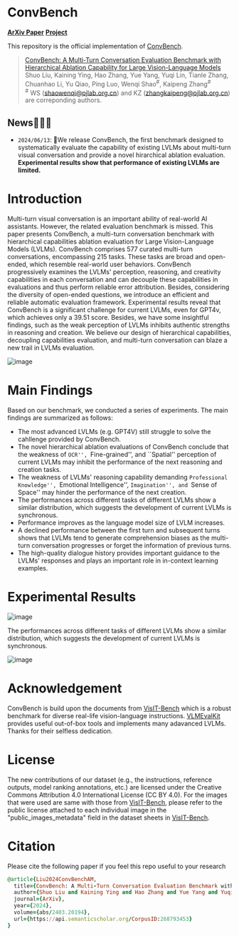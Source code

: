 # ConvBench
<p align="left">
  <a href="https://arxiv.org/abs/2403.20194"><b>ArXiv Paper</b></a> 
  <a href="https://shirlyliu64.github.io/ConvBench/"><b>Project</b></a> 
</p>


This repository is the official implementation of [ConvBench](https://arxiv.org/abs/2403.20194).

> [ConvBench: A Multi-Turn Conversation Evaluation Benchmark with Hierarchical Ablation Capability for Large Vision-Language Models](https://arxiv.org/abs/2403.20194)  
> Shuo Liu, Kaining Ying, Hao Zhang, Yue Yang, Yuqi Lin, Tianle Zhang, Chuanhao Li, Yu Qiao, Ping Luo, Wenqi Shao<sup>\#</sup>, Kaipeng Zhang<sup>\#</sup>  
> <sup>\#</sup> WS (shaowenqi@pjlab.org.cn) and KZ (zhangkaipeng@pjlab.org.cn) are correponding authors. 

## News🚀🚀🚀
- `2024/06/13`: 🚀We release ConvBench, the first benchmark designed to systematically evaluate the capability of existing LVLMs about multi-turn visual conversation and provide a novel hirarchical ablation evaluation.
**Experimental results show that performance of existing LVLMs are limited.**
  
# Introduction
Multi-turn visual conversation is an important ability of real-world AI assistants. However,  the related evaluation benchmark is missed. This paper presents ConvBench, a multi-turn conversation benchmark with hierarchical capabilities ablation evaluation for Large Vision-Language Models (LVLMs). ConvBench comprises 577 curated multi-turn conversations, encompassing 215 tasks. These tasks are broad and open-ended, which resemble real-world user behaviors. ConvBench progressively examines the LVLMs' perception, reasoning, and creativity capabilities in each conversation and can decouple these capabilities in evaluations and thus perform reliable error attribution. Besides, considering the diversity of open-ended questions, we introduce an efficient and reliable automatic evaluation framework. Experimental results reveal that ConvBench is a significant challenge for current LVLMs, even for GPT4v, which achieves only a 39.51 score. Besides, we have some insightful findings, such as the weak perception of LVLMs inhibits authentic strengths in reasoning and creation. We believe our design of hierarchical capabilities, decoupling capabilities evaluation, and multi-turn conversation can blaze a new trail in LVLMs evaluation.

![image](https://github.com/shirlyliu64/ConvBench/blob/main/assets/convbench_detail.png)

# Main Findings
Based on our benchmark, we conducted a series of experiments. The main findings are summarized as follows:

* The most advanced LVLMs (e.g. GPT4V) still struggle to solve the cahllenge provided by ConvBench.
* The novel hierarchical ablation evaluations of ConvBench conclude that the weakness of ``OCR'', ``Fine-grained'', and ``Spatial'' perception of current LVLMs may inhibit the performance of the next reasoning and creation tasks.
* The weakness of LVLMs' reasoning capability demanding ``Professional Knowledge'', ``Emotional Intelligence'', ``Imagination'', and ``Sense of Space'' may hinder the performance of the next creation.
* The performances across different tasks of different LVLMs show a similar distribution, which suggests the development of current LVLMs is synchronous.
* Performance improves as the language model size of LVLM increases.
* A declined performance between the first turn and subsequent turns shows that LVLMs tend to generate comprehension biases as the multi-turn conversation progresses or forget the information of previous turns.
* The high-quality dialogue history provides important guidance to the LVLMs' responses and plays an important role in in-context learning examples.

# Experimental Results
![image](https://github.com/shirlyliu64/ConvBench/blob/main/assets/leaderboard.png)

The performances across different tasks of different LVLMs show a similar distribution, which suggests the development of current LVLMs is synchronous.

![image](https://github.com/shirlyliu64/ConvBench/blob/main/assets/task_evalutation.png)



# Acknowledgement
ConvBench is build upon the documents from [VisIT-Bench](https://github.com/mlfoundations/VisIT-Bench/tree/main) which is a robust benchmark for diverse real-life vision-language instructions. [VLMEvalKit](https://github.com/open-compass/VLMEvalKit) provides useful out-of-box tools and implements many adavanced LVLMs. Thanks for their selfless dedication.

# License
The new contributions of our dataset (e.g., the instructions, reference outputs, model ranking annotations, etc.) are licensed under the Creative Commons Attribution 4.0 International License (CC BY 4.0). For the images that were used are same with those from [VisIT-Bench](https://github.com/mlfoundations/VisIT-Bench/tree/main), please refer to the public license attached to each individual image in the "public_images_metadata" field in the dataset sheets in [VisIT-Bench](https://github.com/mlfoundations/VisIT-Bench/tree/main).


# Citation
Please cite the following paper if you feel this repo useful to your research

```ruby
@article{Liu2024ConvBenchAM,
  title={ConvBench: A Multi-Turn Conversation Evaluation Benchmark with Hierarchical Capability for Large Vision-Language Models},
  author={Shuo Liu and Kaining Ying and Hao Zhang and Yue Yang and Yuqi Lin and Tianle Zhang and Chuanhao Li and Yu Qiao and Ping Luo and Wenqi Shao and Kaipeng Zhang},
  journal={ArXiv},
  year={2024},
  volume={abs/2403.20194},
  url={https://api.semanticscholar.org/CorpusID:268793453}
}
```
